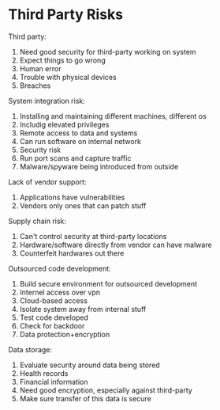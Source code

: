 # Third Party Risks

Third party:
1. Need good security for third-party working on system
1. Expect things to go wrong
 1. Human error
 1. Trouble with physical devices
 1. Breaches

System integration risk:
1. Installing and maintaining different machines, different os
 1. Includig elevated privileges
 1. Remote access to data and systems
1. Can run software on internal network
 1. Security risk
 1. Run port scans and capture traffic
 1. Malware/spyware being introduced from outside

Lack of vendor support:
1. Applications have vulnerabilities
1. Vendors only ones that can patch stuff

Supply chain risk:
1. Can't control security at third-party locations
1. Hardware/software directly from vendor can have malware
1. Counterfeit hardwares out there

Outsourced code development:
1. Build secure environment for outsourced development
 1. Internel access over vpn
 1. Cloud-based access
1. Isolate system away from internal stuff
1. Test code developed
 1. Check for backdoor
 1. Data protection+encryption

Data storage:
1. Evaluate security around data being stored
 1. Health records
 1. Financial information
1. Need good encryption, especially against third-party
1. Make sure transfer of this data is secure
